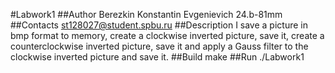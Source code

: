 #Labwork1
##Author
Berezkin Konstantin Evgenievich 24.b-81mm
##Contacts
st128027@student.spbu.ru
##Description
I save a picture in bmp format to memory, create a clockwise inverted picture, save it, create a counterclockwise inverted picture, save it and apply a Gauss filter to the clockwise inverted picture and save it.
##Build
make
##Run
./Labwork1
